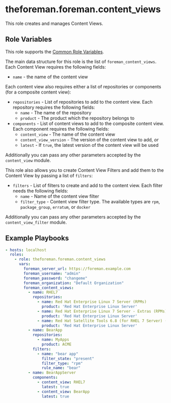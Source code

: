 theforeman.foreman.content_views
================================

This role creates and manages Content Views.

Role Variables
--------------

This role supports the [Common Role Variables](https://github.com/theforeman/foreman-ansible-modules/blob/develop/README.md#common-role-variables).

The main data structure for this role is the list of `foreman_content_views`. Each Content View requires the following fields:

- `name` - the name of the content view

Each content view also requires either a list of repositories or components (for a composite content view):
- `repositories` - List of repositories to add to the content view. Each repository requires the following fields:
  - `name` - The name of the repository
  - `product` - The product which the repository belongs to
- `components` - List of content views to add to the composite content view. Each component requires the following fields:
  - `content_view` - The name of the content view
  - `content_view_version` - The version of the content view to add, *or*
  - `latest` - If `true`, the latest version of the content view will be used

Additionally you can pass any other parameters accepted by the `content_view` module.

This role also allows you to create Content View Filters and add them to the Content View by passing a list of `filters`:

- `filters` - List of filters to create and add to the content view. Each filter needs the following fields:
  - `name` - Name of the content view filter
  - `filter_type` - Content view filter type. The available types are `rpm`, `package_group`, `erratum`, or `docker`

Additionally you can pass any other parameters accepted by the `content_view_filter` module.

Example Playbooks
-----------------

```yaml
- hosts: localhost
  roles:
    - role: theforeman.foreman.content_views
      vars:
        foreman_server_url: https://foreman.example.com
        foreman_username: "admin"
        foreman_password: "changeme"
        foreman_organization: "Default Organization"
        foreman_content_views:
          - name: RHEL7
            repositories:
              - name: Red Hat Enterprise Linux 7 Server (RPMs)
                product: 'Red Hat Enterprise Linux Server'
              - name: Red Hat Enterprise Linux 7 Server - Extras (RPMs)
                product: 'Red Hat Enterprise Linux Server'
              - name: Red Hat Satellite Tools 6.8 (for RHEL 7 Server) (RPMs)
                product: 'Red Hat Enterprise Linux Server'
          - name: BearApp
            repositories:
              - name: MyApps
                product: ACME
            filters:
              - name: "bear app"
                filter_state: "present"
                filter_type: "rpm"
                rule_name: "bear"
          - name: BearAppServer
            components:
              - content_view: RHEL7
                latest: true
              - content_view: BearApp
                latest: true
```
